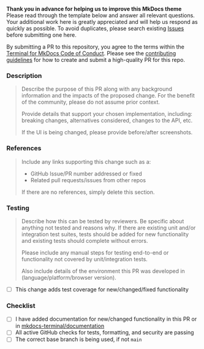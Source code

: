 **Thank you in advance for helping us to improve this MkDocs theme** Please read through the template below and answer all relevant questions. Your additional work here is greatly appreciated and will help us respond as quickly as possible. To avoid duplicates, please search existing [Issues](https://github.com/ntno/mkdocs-terminal/issues) before submitting one here.

By submitting a PR to this repository, you agree to the terms within the [Terminal for MkDocs Code of Conduct](https://github.com/ntno/mkdocs-terminal/blob/main/CODE_OF_CONDUCT.md).  Please see the [contributing guidelines](https://github.com/ntno/mkdocs-terminal/blob/main/CONTRIBUTING.md) for how to create and submit a high-quality PR for this repo.


### Description

> Describe the purpose of this PR along with any background information and the impacts of the proposed change. For the benefit of the community, please do not assume prior context.
>
> Provide details that support your chosen implementation, including: breaking changes, alternatives considered, changes to the API, etc.
>
> If the UI is being changed, please provide before/after screenshots.


### References

> Include any links supporting this change such as a:
>
> - GitHub Issue/PR number addressed or fixed
> - Related pull requests/issues from other repos
>
> If there are no references, simply delete this section.

### Testing

> Describe how this can be tested by reviewers. Be specific about anything not tested and reasons why. If there are existing unit and/or integration test suites, tests should be added for new functionality and existing tests should complete without errors.
>
> Please include any manual steps for testing end-to-end or functionality not covered by unit/integration tests.
>
> Also include details of the environment this PR was developed in (language/platform/browser version).

- [ ] This change adds test coverage for new/changed/fixed functionality

### Checklist

- [ ] I have added documentation for new/changed functionality in this PR or in [mkdocs-terminal/documentation](https://github.com/ntno/mkdocs-terminal/tree/main/documentation/docs)
- [ ] All active GitHub checks for tests, formatting, and security are passing
- [ ] The correct base branch is being used, if not `main`
